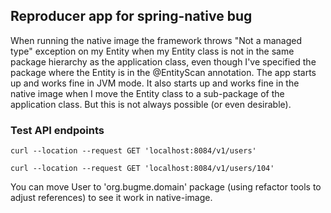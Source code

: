 ## Reproducer app for spring-native bug

When running the native image the framework throws "Not a managed type" exception on my Entity when my Entity class is not in the same package hierarchy as the application class, even though I've specified the package where the Entity is in the @EntityScan annotation. The app starts up and works fine in JVM mode. It also starts up and works fine in the native image when I move the Entity class to a sub-package of the application class. But this is not always possible (or even desirable).

### Test API endpoints
`curl --location --request GET 'localhost:8084/v1/users'`

`curl --location --request GET 'localhost:8084/v1/users/104'`

You can move User to 'org.bugme.domain' package (using refactor tools to adjust references) to see it work in native-image.